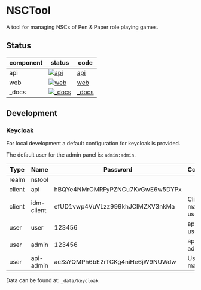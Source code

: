 # NSCTool
A tool for managing NSCs of Pen & Paper role playing games.

## Status

| component | status | code |
|-----------|--------|------|
|api|[![api](https://github.com/Implex1v/NSCTool/actions/workflows/api.yml/badge.svg)](https://github.com/Implex1v/NSCTool/actions/workflows/api.yml)|[api](./api/)|
|web|[![web](https://github.com/Implex1v/NSCTool/actions/workflows/web.yml/badge.svg)](https://github.com/Implex1v/NSCTool/actions/workflows/web.yml)|[web](./web/)|
|_docs|[![_docs](https://github.com/Implex1v/NSCTool/actions/workflows/docs.yml/badge.svg)](https://github.com/Implex1v/NSCTool/actions/workflows/docs.yml)|[_docs](./_docs/)|

## Development

### Keycloak

For local development a default configuration for keycloak is provided.

The default user for the admin panel is: `admin:admin`.

| Type | Name | Password | Comment |
|------|------|----------|---------|
|realm|nstool|||
|client|api|hBQYe4NMrOMRFyPZNCu7KvGwE6w5DYPx||
|client|idm-client|efUD1vwp4VuVLzz999khJCIMZXV3nkMa|Client for managing users|
|user|user|123456|api-role: user|
|user|admin|123456|api-role: admin|
|user|api-admin|acSsYQMPh6bE2rTCKg4niHe6jW9NUWdw|User manager|

Data can be found at: `_data/keycloak`
